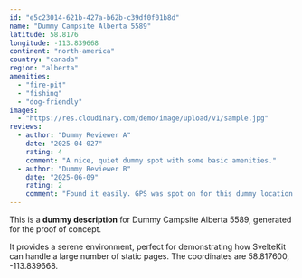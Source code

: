 ```yaml
---
id: "e5c23014-621b-427a-b62b-c39df0f01b8d"
name: "Dummy Campsite Alberta 5589"
latitude: 58.8176
longitude: -113.839668
continent: "north-america"
country: "canada"
region: "alberta"
amenities:
  - "fire-pit"
  - "fishing"
  - "dog-friendly"
images:
  - "https://res.cloudinary.com/demo/image/upload/v1/sample.jpg"
reviews:
  - author: "Dummy Reviewer A"
    date: "2025-04-027"
    rating: 4
    comment: "A nice, quiet dummy spot with some basic amenities."
  - author: "Dummy Reviewer B"
    date: "2025-06-09"
    rating: 2
    comment: "Found it easily. GPS was spot on for this dummy location."
---
```


This is a **dummy description** for Dummy Campsite Alberta 5589, generated for the proof of concept.

It provides a serene environment, perfect for demonstrating how SvelteKit can handle a large number of static pages. The coordinates are 58.817600, -113.839668.
